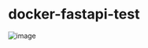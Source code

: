 # docker-fastapi-test


![image](https://user-images.githubusercontent.com/89991677/227436462-f694e7ec-6334-40ba-b950-3e1da8fb8f7f.png)
